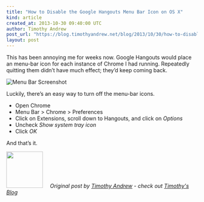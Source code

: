 ```yaml
---
title: "How to Disable the Google Hangouts Menu Bar Icon on OS X"
kind: article
created_at: 2013-10-30 09:40:00 UTC
author: Timothy Andrew
post_url: "https://blog.timothyandrew.net/blog/2013/10/30/how-to-disable-the-google-hangouts-menu-bar-icon-on-os-x/"
layout: post
---
```

<p>This has been annoying me for weeks now. Google Hangouts would place an menu-bar icon for each instance of Chrome I had running. Repeatedly quitting them didn&#8217;t have much effect; they&#8217;d keep coming back.</p>

<p><img src="https://blog.timothyandrew.net/images/hangouts/menubar.png" alt="Menu Bar Screenshot" /></p>

<p>Luckily, there&#8217;s an easy way to turn off the menu-bar icons.</p>

<ul>
<li>Open Chrome</li>
<li>Menu Bar > Chrome > Preferences</li>
<li>Click on Extensions, scroll down to Hangouts, and click on <em>Options</em></li>
<li>Uncheck <em>Show system tray icon</em></li>
<li>Click <em>OK</em></li>
</ul>


<p>And that&#8217;s it.</p>
<div class="author">
  <img src="https://nilenso.com/images/alumni/tim.webp" style="width: 96px; height: 96;">
  <span style=" padding: 32px 15px;">
    <i>Original post by <a href="http://twitter.com/timothyandrew">Timothy Andrew</a> - check out <a href="https://blog.timothyandrew.net/">Timothy&#39;s Blog</a></i>
  </span>
</div>
